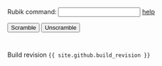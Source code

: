
<link rel="shortcut icon" type="image/png" href="favicon.png">

<pre><p id="commandHistoryBody"></p></pre>

<!-- onsubmit=... stops the whole page from reloading on form submission -->
<form name="rubikForm" onsubmit="return false">
	<p>
		Rubik command:
		<input name="command" type="text">
		<a href="https://jeffirwin.github.io/rubik-js/about" title="Command help link" target="_blank">help</a>
	</p>
</form>

<div id="rubikDiv"></div>

<input type="button" id="Scramble"   value="Scramble">
<input type="button" id="Unscramble" value="Unscramble">

<pre><p id="rubikBody"></p></pre>

<script src="./dist/main.js"></script>

Build revision `{{ site.github.build_revision }}`

